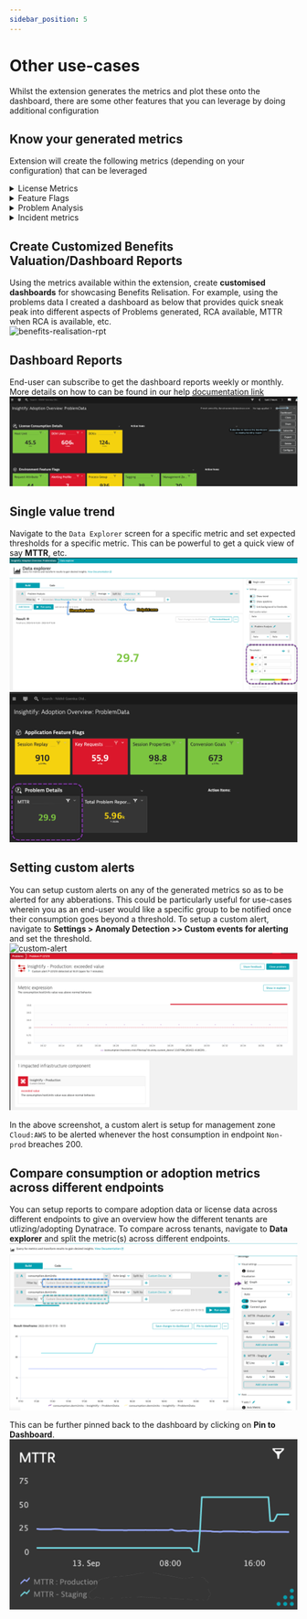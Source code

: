 ```yaml
---
sidebar_position: 5
---
```


# Other use-cases
Whilst the extension generates the metrics and plot these onto the dashboard, there are some other features that you can leverage by doing additional configuration

## Know your generated metrics  
Extension will create the following metrics (depending on your configuration) that can be leveraged  

<details>
    <summary>License Metrics</summary>

    | Metric Name                          | Dimensions                           | Generated by configuration              |
    |--------------------------------------|--------------------------------------|-----------------------------------------|
    | Host License Usage                   |     -                                |        Default                          |
    | DEM License Usage                    |     -                                |        Default                          |
    | DDU License Usage                    |     -                                |        Default                          |
    | consumption.hostUnits                | mgmt_zone,Custom Device,host_group   |   Capture consumption by management zone, hostgroup|
    | consumption.demUnits                 | mgmt_zone,Custom Device              |   Capture consumption by management zone |
</details>

<details>
    <summary>Feature Flags</summary>

    | Metric Name                          | Dimensions                           | Generated by configuration              |
    |--------------------------------------|--------------------------------------|-----------------------------------------|
    | Feature Flag - Tags                  |             -                        |  Capture and report feature adoption data |
    | Feature Flag - Session replay        |             -                        |  Capture and report feature adoption data |
    | Feature Flag - Session Properties    |             -                        |  Capture and report feature adoption data |
    | Feature Flag - Request Attribtues    |             -                        |  Capture and report feature adoption data |
    | Feature Flag - Process Groups        |             -                        |  Capture and report feature adoption data |
    | Feature Flag - Problem Notifications |             -                        |  Capture and report feature adoption data |
    | Feature Flag - Management Zone       |             -                        |  Capture and report feature adoption data |
    | Feature Flag - Key Requests          |             -                        |  Capture and report feature adoption data |
    | Feature Flag - Conversion Goals      |             -                        |  Capture and report feature adoption data |
    | Feature Flag - Alerting Profile      |             -                        |  Capture and report feature adoption data |
</details>
<details>
    <summary>Problem Analysis</summary>  

    | Metric Name                          | Dimensions                           |      Generated by configuration           |
    |--------------------------------------|--------------------------------------|-------------------------------------------|
    | Problem Analysis                     |        Application Problem           |  Capture and report problem data          |
    | Problem Analysis                     |        Availability Problem          |  Capture and report problem data          |
    | Problem Analysis                     |        Custom Problem                |  Capture and report problem data          |
    | Problem Analysis                     |        Environment Problem           |  Capture and report problem data          |
    | Problem Analysis                     |        Error Problem                 |  Capture and report problem data          |
    | Problem Analysis                     |        Infrastructure Problem        |  Capture and report problem data          |
    | Problem Analysis                     |        Mean Resolution Time          |  Capture and report problem data          |
    | Problem Analysis                     |        Performance Problem           |  Capture and report problem data          |
    | Problem Analysis                     |        Resource Problem              |  Capture and report problem data          |
    | Problem Analysis                     |        Service Problem               |  Capture and report problem data          |
    | Problem Analysis                     |        Total Problems                |  Capture and report problem data          |
</details>
<details>
    <summary>Incident metrics</summary>  


    | Metric Name                          | Dimensions                            |      Generated by configuration           |
    |--------------------------------------|---------------------------------------|-------------------------------------------|
    | reported_application_problems         |    mgmt_zone,Custom Device           | Capture problem data per management       |
    | reported_availability_problems        |    mgmt_zone,Custom Device           | Capture problem data per management       |
    | reported_custom_problems              |    mgmt_zone,Custom Device           | Capture problem data per management       |
    | reported_error_problems               |    mgmt_zone,Custom Device           | Capture problem data per management       |
    | reported_infra_problems               |    mgmt_zone,Custom Device           | Capture problem data per management       |
    | reported_performance_problems         |    mgmt_zone,Custom Device           | Capture problem data per management       |
    | reported_resource_problems            |    mgmt_zone,Custom Device           | Capture problem data per management       |
    | total_reported_problems               |    mgmt_zone,Custom Device           | Capture problem data per management       |  
    | mttr_rca                              |    mgmt_zone,Custom Device           | Capture problem data per management       |
    | mttr_wo_rca                           |    mgmt_zone,Custom Device           | Capture problem data per management       |
</details>

## Create Customized Benefits Valuation/Dashboard Reports  
Using the metrics available within the extension, create **customised dashboards** for showcasing Benefits Relisation. For example, using the problems data I created a dashboard as below that provides quick sneak peak into different aspects of Problems generated, RCA available, MTTR when RCA is available, etc.  
![benefits-realisation-rpt](Benefits_Realisation_Report.gif)  

## Dashboard Reports

End-user can subscribe to get the dashboard reports weekly or monthly. More details on how to can be found in our help [documentation link](https://www.dynatrace.com/support/help/shortlink/dashboard-reports)  
![dashboard-report](dashboard_subscribe_report.png)

## Single value trend

Navigate to the `Data Explorer` screen for a specific metric and set expected thresholds for a specific metric. This can be powerful to get a quick view of say **MTTR**, etc.  
![threshold-view](dashboard_tile_threshold.png)
![threshold-view_1](dashboard_tile_threshold_2.png)

## Setting custom alerts

You can setup custom alerts on any of the generated metrics so as to be alerted for any abberations. This could be particularly useful for use-cases wherein you as an end-user would like a specific group to be notified once their consumption goes beyond a threshold. To setup a custom alert, navigate to **Settings > Anomaly Detection >> Custom events for alerting** and set the threshold.  
![custom-alert](custom_alert_mgmt_zone.gif)
![custom-alert](custom_alert_mgmt_zone_2.png)

In the above screenshot, a custom alert is setup for management zone `Cloud:AWS` to be alerted whenever the host consumption in endpoint `Non-prod` breaches 200.  

## Compare consumption or adoption metrics across different endpoints  
You can setup reports to compare adoption data or license data across different endpoints to give an overview how the different tenants are utlizing/adopting Dynatrace. To compare across tenants, navigate to **Data explorer** and split the metric(s) across different endpoints.  
![compare-tiles](compare_config_1.png)  

This can be further pinned back to the dashboard by clicking on **Pin to Dashboard**.  
![compare-tile-2](config_tile_2.png)  

